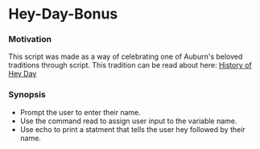 # Hey-Day-Bonus

### Motivation
This script was made as a way of celebrating one of Auburn's beloved traditions through script. This tradition can be read about here: [History of Hey Day](http://sga.auburn.edu/hey-day/)
### Synopsis
- Prompt the user to enter their name.
- Use the command read to assign user input to the variable name.
- Use echo to print a statment that tells the user hey followed by their name.

